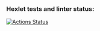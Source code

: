 ### Hexlet tests and linter status:
[![Actions Status](https://github.com/Kvadriga/python-project-50/workflows/hexlet-check/badge.svg)](https://github.com/Kvadriga/python-project-50/actions)